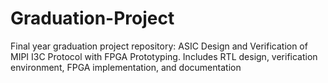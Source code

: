 # Graduation-Project
Final year graduation project repository: ASIC Design and Verification of MIPI I3C Protocol with FPGA Prototyping. Includes RTL design, verification environment, FPGA implementation, and documentation
